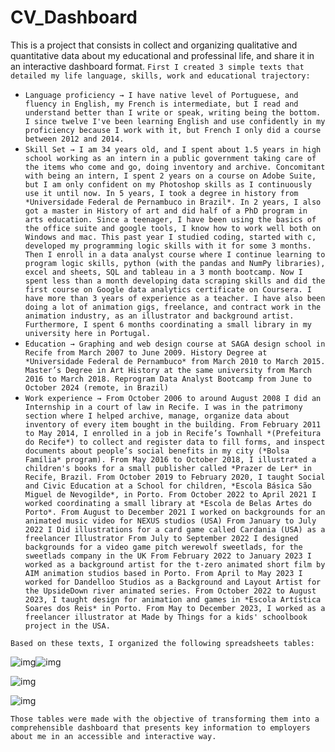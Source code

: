 # CV_Dashboard
This is a project that consists in collect and organizing qualitative and quantitative data about my educational and professinal life, and share it in an interactive dashboard format.
`First I created 3 simple texts that detailed my life language, skills, work and educational trajectory:` 

- `Language proficiency → I have native level of Portuguese, and fluency in English, my French is intermediate, but I read and understand better than I write or speak, writing being the bottom. I since twelve I've been learning English and use confidently in my proficiency because I work with it, but French I only did a course between 2012 and 2014.` 
- `Skill Set → I am 34 years old, and I spent about 1.5 years in high school working as an intern in a public government taking care of the items who come and go, doing inventory and archive. Concomitant with being an intern, I spent 2 years on a course on Adobe Suite, but I am only confident on my Photoshop skills as I continuously use it until now. In 5 years, I took a degree in history from *Universidade Federal de Pernambuco in Brazil*. In 2 years, I also got a master in History of art and did half of a PhD program in arts education. Since a teenager, I have been using the basics of the office suite and google tools, I know how to work well both on Windows and mac. This past year I studied coding, started with c, developed my programming logic skills with it for some 3 months. Then I enroll in a data analyst course where I continue learning to program logic skills, python (with the pandas and NumPy libraries), excel and sheets, SQL and tableau in a 3 month bootcamp. Now I spent less than a month developing data scraping skills and did the first course on Google data analytics certificate on Coursera. I have more than 3 years of experience as a teacher. I have also been doing a lot of animation gigs, freelance, and contract work in the animation industry, as an illustrator and background artist. Furthermore, I spent 6 months coordinating a small library in my university here in Portugal.` 
- `Education → Graphing and web design course at SAGA design school in Recife from March 2007 to June 2009. History Degree at *Universidade Federal de Pernambuco* from March 2010 to March 2015. Master’s Degree in Art History at the same university from March 2016 to March 2018. Reprogram Data Analyst Bootcamp from June to October 2024 (remote, in Brazil)`
- `Work experience → From October 2006 to around August 2008 I did an Internship in a court of law in Recife. I was in the patrimony section where I helped archive, manage, organize data about inventory of every item bought in the building. From February 2011 to May 2014, I enrolled in a job in Recife’s Townhall *(Prefeitura do Recife*) to collect and register data to fill forms, and inspect documents about people’s social benefits in my city (*Bolsa Família* program). From May 2016 to October 2018, I illustrated a children's books for a small publisher called *Prazer de Ler* in Recife, Brazil. From October 2019 to February 2020, I taught Social and Civic Education at a School for children, *Escola Básica São Miguel de Nevogilde*, in Porto. From October 2022 to April 2021 I worked coordinating a small library at *Escola de Belas Artes do Porto*. From August to December 2021 I worked on backgrounds for an animated music video for NEXUS studios (USA) From January to July 2022 I Did illustrations for a card game called Cardania (USA) as a freelancer Illustrator From July to September 2022 I designed backgrounds for a video game pitch werewolf sweetlads, for the sweetlads company in the UK From February 2022 to January 2023 I worked as a background artist for the t-zero animated short film by AIM animation studios based in Porto. From April to May 2023 I worked for Dandelloo Studios as a Background and Layout Artist for the UpsideDown river animated series. From October 2022 to August 2023, I taught design for animation and games in *Escola Artística Soares dos Reis* in Porto. From May to December 2023, I worked as a freelancer illustrator at Made by Things for a kids' schoolbook project in the USA.` 

`Based on these texts, I organized the following spreadsheets tables:` 

![img](https://lh7-rt.googleusercontent.com/docsz/AD_4nXexYmtI6HuLlF-j5gfxNGXBZTnF2vLO7uGa84q0L3GmiapBSruupBmzpTPj7WGqoIXUlNdTnx0L-fUL83F9sW2_KsRaEd7SSbh5z_SP7CJiU2bHlKYjza6dIuuqsu1lm1ov440Qag?key=IxGc4173BlpsvesVfsoGjYjp)![img](https://lh7-rt.googleusercontent.com/docsz/AD_4nXc4gO3p4IZpXo4b1mzaNMZNRmodIMhkfax_ScuzxOw29Po3m4ROY40-i9APqTtSDdYFBxc-yztT0YCgYi0TEfwN_gQLrT94q-cMD8Ket6M1w-ZUGW_SWm60KArf0IF3l3fATG3Wfw?key=IxGc4173BlpsvesVfsoGjYjp)

![img](https://lh7-rt.googleusercontent.com/docsz/AD_4nXcNb9sUvS4y8A4lC4FgaRo6K7D8neiyJSGYad6uxyhuhoXBIX4n7dCczotDJm-nreIDDyM9C-GR0bflf0dXJRtQao4mBpSyUJTmbqkoeNF59Hb9WXLT7gfdJpYGWt3Aeyc9LwKghQ?key=IxGc4173BlpsvesVfsoGjYjp)

![img](https://lh7-rt.googleusercontent.com/docsz/AD_4nXfjNEEGDWIbHsnrTwfyABZ6eZ_9iVsIM6cpusnVHqAStWbhWlZvzJM3iBqq-7Dy25pY7sUtWwvlKRKtHY-RFacF0s5Hj_g6PvzbY927uZKCvgXVWRKTOJYOm5SnMc-2wRC5IOJIMQ?key=IxGc4173BlpsvesVfsoGjYjp)

`Those tables were made with the objective of transforming them into a comprehensible dashboard that presents key information to employers about me in an accessible and interactive way.` 
